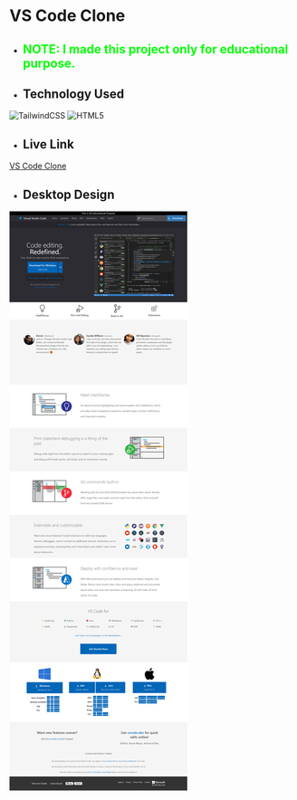 # VS Code Clone

- ## <p style="color:lime;"> NOTE: I made this project only for educational purpose. </p>

- ## Technology Used

![TailwindCSS](https://img.shields.io/badge/tailwindcss-%2338B2AC.svg?style=for-the-badge&logo=tailwind-css&logoColor=white)
![HTML5](https://img.shields.io/badge/html5-%23E34F26.svg?style=for-the-badge&logo=html5&logoColor=white)

- ## Live Link
[VS Code Clone]()

- ## Desktop Design

![Desktop Design](./img/Desktop%20Design.png)